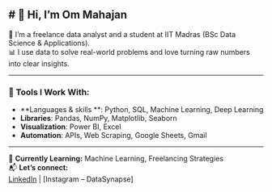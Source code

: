 ## # 👋 Hi, I’m Om Mahajan 

🎯 I’m a freelance data analyst and a student at IIT Madras (BSc Data Science & Applications).  
📊 I use data to solve real-world problems and love turning raw numbers into clear insights.

---

### 🧰 Tools I Work With:
- **Languages & skills **: Python, SQL, Machine Learning, Deep Learning 
- **Libraries**: Pandas, NumPy, Matplotlib, Seaborn
- **Visualization**: Power BI, Excel
- **Automation**: APIs, Web Scraping, Google Sheets, Gmail

---

🌱 **Currently Learning:** Machine Learning, Freelancing Strategies  
📬 **Let’s connect:**  
[LinkedIn](www.linkedin.com/in/om-mahajan-0aaa40352) | [Instagram – DataSynapse]


<!--
**mahajanom10/mahajanom10** is a ✨ _special_ ✨ repository because its `README.md` (this file) appears on your GitHub profile.

Here are some ideas to get you started:

- 🔭 I’m currently working on ...
- 🌱 I’m currently learning ...
- 👯 I’m looking to collaborate on ...
- 🤔 I’m looking for help with ...
- 💬 Ask me about ...
- 📫 How to reach me: ...
- 😄 Pronouns: ...
- ⚡ Fun fact: ...
-->

